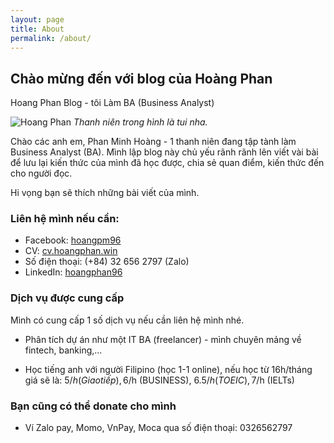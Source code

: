 ```yaml
---
layout: page
title: About
permalink: /about/
---
```

## Chào mừng đến với blog của Hoàng Phan

Hoang Phan Blog - tôi Làm BA (Business Analyst)

![Hoang Phan]({{site.baseurl}}/images/01.jpg)
*Thanh niên trong hình là tui nha.*

Chào các anh em, Phan Minh Hoàng - 1 thanh niên đang tập tành làm Business Analyst (BA). Mình lập blog này chủ yếu rãnh rãnh lên viết vài bài để lưu lại kiến thức của mình đã học được, chia sẻ quan điểm, kiến thức đến cho người đọc.

Hi vọng bạn sẽ thích những bài viết của mình.

### Liên hệ mình nếu cần:
* Facebook: [hoangpm96](https://facebook.com/hoangpm96/)
* CV: [cv.hoangphan.win](https://cv.hoangphan.win/)
* Số điện thoại: (+84) 32 656 2797 (Zalo)
* LinkedIn: [hoangphan96](https://www.linkedin.com/in/hoangphan96/)

### Dịch vụ được cung cấp
Mình có cung cấp 1 số dịch vụ nếu cần liên hệ mình nhé.

* Phân tích dự án như một IT BA (freelancer) - mình chuyên mảng về fintech, banking,...

* Học tiếng anh với người Filipino (học 1-1 online), nếu học từ 16h/tháng giá sẽ là: 5$/h (Giao tiếp), 6$/h (BUSINESS), 6.5$/h (TOEIC), 7$/h (IELTs)

### Bạn cũng có thể donate cho mình
* Ví Zalo pay, Momo, VnPay, Moca qua số điện thoại: 0326562797

